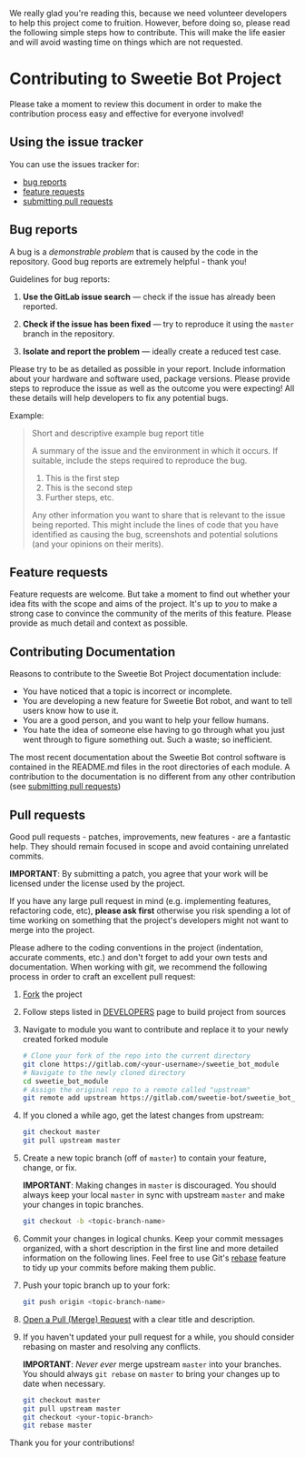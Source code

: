 We really glad you're reading this, because we need volunteer developers to help this project come to fruition. 
However, before doing so, please read the following simple steps how to contribute. This will make the life easier and will avoid wasting time on things which are not requested.

# Contributing to Sweetie Bot Project

Please take a moment to review this document in order to make the contribution
process easy and effective for everyone involved!

## Using the issue tracker

You can use the issues tracker for:

* [bug reports](#bug-reports)
* [feature requests](#feature-requests)
* [submitting pull requests](#pull-requests)

## Bug reports

A bug is a _demonstrable problem_ that is caused by the code in the repository.
Good bug reports are extremely helpful - thank you!

Guidelines for bug reports:

1. **Use the GitLab issue search** &mdash; check if the issue has already been
   reported.

2. **Check if the issue has been fixed** &mdash; try to reproduce it using the
   `master` branch in the repository.

3. **Isolate and report the problem** &mdash; ideally create a reduced test
   case.

Please try to be as detailed as possible in your report. Include information about
your hardware and software used, package versions. Please provide steps to
reproduce the issue as well as the outcome you were expecting! All these details
will help developers to fix any potential bugs.

Example:

> Short and descriptive example bug report title
>
> A summary of the issue and the environment in which it occurs. If suitable,
> include the steps required to reproduce the bug.
>
> 1. This is the first step
> 2. This is the second step
> 3. Further steps, etc.
>
> Any other information you want to share that is relevant to the issue being
> reported. This might include the lines of code that you have identified as
> causing the bug, screenshots and potential solutions (and your opinions on their
> merits).

## Feature requests

Feature requests are welcome. But take a moment to find out whether your idea
fits with the scope and aims of the project. It's up to *you* to make a strong
case to convince the community of the merits of this feature.
Please provide as much detail and context as possible.

## Contributing Documentation

Reasons to contribute to the Sweetie Bot Project documentation include:

* You have noticed that a topic is incorrect or incomplete.
* You are developing a new feature for Sweetie Bot robot, and want to tell users know how to use it.
* You are a good person, and you want to help your fellow humans.
* You hate the idea of someone else having to go through what you just went through to figure something out. Such a waste; so inefficient.

The most recent documentation about the Sweetie Bot control software is contained in the README.md files in the root directories of each module. A contribution to the documentation is no different from any other contribution (see [submitting pull requests](#pull-requests))

## Pull requests

Good pull requests - patches, improvements, new features - are a fantastic
help. They should remain focused in scope and avoid containing unrelated
commits.

**IMPORTANT**: By submitting a patch, you agree that your work will be
licensed under the license used by the project.

If you have any large pull request in mind (e.g. implementing features,
refactoring code, etc), **please ask first** otherwise you risk spending
a lot of time working on something that the project's developers might
not want to merge into the project.

Please adhere to the coding conventions in the project (indentation,
accurate comments, etc.) and don't forget to add your own tests and
documentation. When working with git, we recommend the following process
in order to craft an excellent pull request:

1. [Fork](https://docs.gitlab.com/ce/gitlab-basics/fork-project.html) the project

2. Follow steps listed in [DEVELOPERS](DEVELOPERS.md) page to build project from sources

3. Navigate to module you want to contribute and replace it to your newly created forked module

   ```sh
   # Clone your fork of the repo into the current directory
   git clone https://gitlab.com/<your-username>/sweetie_bot_module
   # Navigate to the newly cloned directory
   cd sweetie_bot_module
   # Assign the original repo to a remote called "upstream"
   git remote add upstream https://gitlab.com/sweetie-bot/sweetie_bot_module
   ```

2. If you cloned a while ago, get the latest changes from upstream:

   ```bash
   git checkout master
   git pull upstream master
   ```

3. Create a new topic branch (off of `master`) to contain your feature, change,
   or fix.

   **IMPORTANT**: Making changes in `master` is discouraged. You should always
   keep your local `master` in sync with upstream `master` and make your
   changes in topic branches.

   ```sh
   git checkout -b <topic-branch-name>
   ```

4. Commit your changes in logical chunks. Keep your commit messages organized,
   with a short description in the first line and more detailed information on
   the following lines. Feel free to use Git's
   [rebase](https://git-scm.com/book/en/v2/Git-Branching-Rebasing)
   feature to tidy up your commits before making them public.

5. Push your topic branch up to your fork:

   ```sh
   git push origin <topic-branch-name>
   ```

6. [Open a Pull (Merge) Request](https://docs.gitlab.com/ee/gitlab-basics/add-merge-request.html)
    with a clear title and description.

7. If you haven't updated your pull request for a while, you should consider
   rebasing on master and resolving any conflicts.

   **IMPORTANT**: _Never ever_ merge upstream `master` into your branches. You
   should always `git rebase` on `master` to bring your changes up to date when
   necessary.

   ```sh
   git checkout master
   git pull upstream master
   git checkout <your-topic-branch>
   git rebase master
   ```

Thank you for your contributions!
